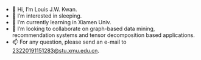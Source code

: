 - 👋 Hi, I’m Louis J.W. Kwan.
- 👀 I’m interested in sleeping.
- 🌱 I’m currently learning in Xiamen Univ.
- 💞️ I’m looking to collaborate on graph-based data mining, recommendation systems and tensor decomposition based applications.
- 📫 For any question, please send an e-mail to 23220191151283@stu.xmu.edu.cn.

<!---
Kwan1997/Kwan1997 is a ✨ special ✨ repository because its `README.md` (this file) appears on your GitHub profile.
You can click the Preview link to take a look at your changes.
--->
